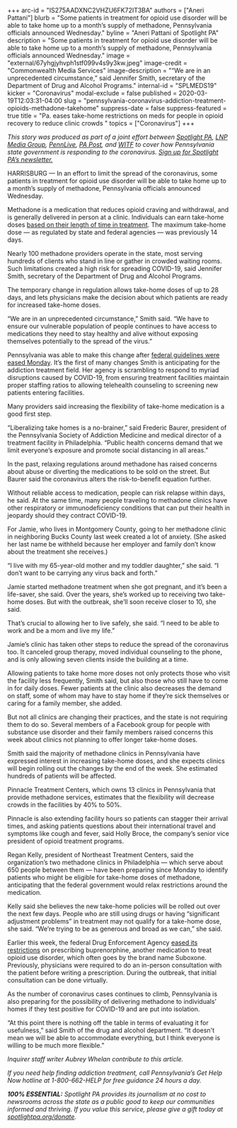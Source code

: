 +++
arc-id = "IS275AADXNC2VHZU6FK72IT3BA"
authors = ["Aneri Pattani"]
blurb = "Some patients in treatment for opioid use disorder will be able to take home up to a month’s supply of methadone, Pennsylvania officials announced Wednesday."
byline = "Aneri Pattani of Spotlight PA"
description = "Some patients in treatment for opioid use disorder will be able to take home up to a month’s supply of methadone, Pennsylvania officials announced Wednesday."
image = "external/67yhgjyhvph1stf099v4s9y3kw.jpeg"
image-credit = "Commonwealth Media Services"
image-description = "“We are in an unprecedented circumstance,” said Jennifer Smith, secretary of the Department of Drug and Alcohol Programs."
internal-id = "SPLMEDS19"
kicker = "Coronavirus"
modal-exclude = false
published = 2020-03-19T12:03:31-04:00
slug = "pennsylvania-coronavirus-addiction-treatment-opioids-methadone-takehome"
suppress-date = false
suppress-featured = true
title = "Pa. eases take-home restrictions on meds for people in opioid recovery to reduce clinic crowds "
topics = ["Coronavirus"]
+++

<i>This story was produced as part of a joint effort between </i><a href="https://www.spotlightpa.org/"><i>Spotlight PA</i></a><i>, </i><a href="https://lancasteronline.com/"><i>LNP Media Group</i></a><i>, </i><a href="https://www.pennlive.com/"><i>PennLive</i></a><i>, </i><a href="https://papost.org/"><i>PA Post</i></a><i>, and </i><a href="https://www.witf.org/"><i>WITF</i></a><i> to cover how Pennsylvania state government is responding to the coronavirus. </i><a href="https://www.spotlightpa.org/newsletters"><i>Sign up for Spotlight PA’s newsletter.</i></a>

HARRISBURG — In an effort to limit the spread of the coronavirus, some patients in treatment for opioid use disorder will be able to take home up to a month’s supply of methadone, Pennsylvania officials announced Wednesday.

Methadone is a medication that reduces opioid craving and withdrawal, and is generally delivered in person at a clinic. Individuals can earn take-home doses <a href="https://www.samhsa.gov/medication-assisted-treatment/opioid-treatment-programs/submit-exception-request#exception-request-1">based on their length of time in treatment</a>. The maximum take-home dose — as regulated by state and federal agencies — was previously 14 days.

Nearly 100 methadone providers operate in the state, most serving hundreds of clients who stand in line or gather in crowded waiting rooms. Such limitations created a high risk for spreading COVID-19, said Jennifer Smith, secretary of the Department of Drug and Alcohol Programs.

The temporary change in regulation allows take-home doses of up to 28 days, and lets physicians make the decision about which patients are ready for increased take-home doses.

“We are in an unprecedented circumstance,” Smith said. “We have to ensure our vulnerable population of people continues to have access to medications they need to stay healthy and alive without exposing themselves potentially to the spread of the virus.”

Pennsylvania was able to make this change after <a href="https://www.samhsa.gov/sites/default/files/otp-guidance-20200316.pdf">federal guidelines were eased Monday</a>. It’s the first of many changes Smith is anticipating for the addiction treatment field. Her agency is scrambling to respond to myriad disruptions caused by COVID-19, from ensuring treatment facilities maintain proper staffing ratios to allowing telehealth counseling to screening new patients entering facilities.

Many providers said increasing the flexibility of take-home medication is a good first step.

<script src="https://www.spotlightpa.org/embed.js" async></script><div data-spl-embed-version="1" data-spl-src="https://www.spotlightpa.org/embeds/donate/"></div>

“Liberalizing take homes is a no-brainer,” said Frederic Baurer, president of the Pennsylvania Society of Addiction Medicine and medical director of a treatment facility in Philadelphia. “Public health concerns demand that we limit everyone’s exposure and promote social distancing in all areas.”

In the past, relaxing regulations around methadone has raised concerns about abuse or diverting the medications to be sold on the street. But Baurer said the coronavirus alters the risk-to-benefit equation further.

Without reliable access to medication, people can risk relapse within days, he said. At the same time, many people traveling to methadone clinics have other respiratory or immunodeficiency conditions that can put their health in jeopardy should they contract COVID-19.

For Jamie, who lives in Montgomery County, going to her methadone clinic in neighboring Bucks County last week created a lot of anxiety. (She asked her last name be withheld because her employer and family don’t know about the treatment she receives.)

“I live with my 65-year-old mother and my toddler daughter,” she said. “I don’t want to be carrying any virus back and forth.”

Jamie started methadone treatment when she got pregnant, and it’s been a life-saver, she said. Over the years, she’s worked up to receiving two take-home doses. But with the outbreak, she’ll soon receive closer to 10, she said.

That’s crucial to allowing her to live safely, she said. “I need to be able to work and be a mom and live my life.”

Jamie’s clinic has taken other steps to reduce the spread of the coronavirus too. It canceled group therapy, moved individual counseling to the phone, and is only allowing seven clients inside the building at a time.

<script src="https://www.spotlightpa.org/embed.js" async></script><div data-spl-embed-version="1" data-spl-src="https://www.spotlightpa.org/embeds/newsletter/"></div>

Allowing patients to take home more doses not only protects those who visit the facility less frequently, Smith said, but also those who still have to come in for daily doses. Fewer patients at the clinic also decreases the demand on staff, some of whom may have to stay home if they’re sick themselves or caring for a family member, she added.

But not all clinics are changing their practices, and the state is not requiring them to do so. Several members of a Facebook group for people with substance use disorder and their family members raised concerns this week about clinics not planning to offer longer take-home doses.

Smith said the majority of methadone clinics in Pennsylvania have expressed interest in increasing take-home doses, and she expects clinics will begin rolling out the changes by the end of the week. She estimated hundreds of patients will be affected.

Pinnacle Treatment Centers, which owns 13 clinics in Pennsylvania that provide methadone services, estimates that the flexibility will decrease crowds in the facilities by 40% to 50%.

Pinnacle is also extending facility hours so patients can stagger their arrival times, and asking patients questions about their international travel and symptoms like cough and fever, said Holly Broce, the company’s senior vice president of opioid treatment programs.

Regan Kelly, president of Northeast Treatment Centers, said the organization’s two methadone clinics in Philadelphia — which serve about 650 people between them — have been preparing since Monday to identify patients who might be eligible for take-home doses of methadone, anticipating that the federal government would relax restrictions around the medication.

Kelly said she believes the new take-home policies will be rolled out over the next few days. People who are still using drugs or having “significant adjustment problems” in treatment may not qualify for a take-home dose, she said. “We’re trying to be as generous and broad as we can,” she said.

Earlier this week, the federal Drug Enforcement Agency <a href="https://web.archive.org/20200317024136/https://www.deadiversion.usdoj.gov/coronavirus.html">eased its restrictions</a> on prescribing buprenorphine, another medication to treat opioid use disorder, which often goes by the brand name Suboxone. Previously, physicians were required to do an in-person consultation with the patient before writing a prescription. During the outbreak, that initial consultation can be done virtually.

As the number of coronavirus cases continues to climb, Pennsylvania is also preparing for the possibility of delivering methadone to individuals’ homes if they test positive for COVID-19 and are put into isolation.

“At this point there is nothing off the table in terms of evaluating it for usefulness,” said Smith of the drug and alcohol department. “It doesn't mean we will be able to accommodate everything, but I think everyone is willing to be much more flexible.”

<i>Inquirer staff writer Aubrey Whelan contribute to this article. </i>

<i>If you need help finding addiction treatment, call Pennsylvania’s Get Help Now hotline at 1-800-662-HELP for free guidance 24 hours a day.</i>

<i><b>100% ESSENTIAL:</b></i><i> Spotlight PA provides its journalism at no cost to newsrooms across the state as a public good to keep our communities informed and thriving. If you value this service, please give a gift today at </i><a href="https://www.spotlightpa.org/donate"><i>spotlightpa.org/donate</i></a><i>.</i>

<script src="https://www.spotlightpa.org/embed.js" async></script><div data-spl-embed-version="1" data-spl-src="https://www.spotlightpa.org/embeds/tips/?tip_text=Do%20you%20have%20a%20tip%20about%20%3Cb%3Ehow%20Pa.'s%20government%20is%20responding%20to%20the%20coronavirus%3C%2Fb%3E%3F%20Tell%20us."></div>
